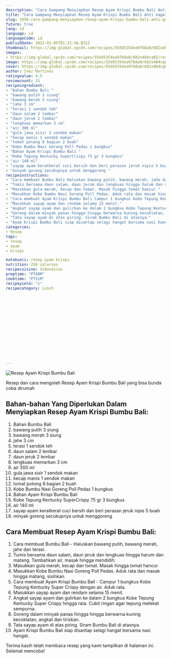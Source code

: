 ```yaml
---
description: "Cara Gampang Menyiapkan Resep Ayam Krispi Bumbu Bali Anti Gagal"
title: "Cara Gampang Menyiapkan Resep Ayam Krispi Bumbu Bali Anti Gagal"
slug: 1056-cara-gampang-menyiapkan-resep-ayam-krispi-bumbu-bali-anti-gagal
future: true
lang: id
language: id
languageCode: id
publishDate: 2022-01-05T01:21:48.831Z 
thumbnail: https://img-global.cpcdn.com/recipes/55d45354ea97b8a0/682x484cq65/resep-ayam-krispi-bumbu-bali-foto-resep-utama.webp
images:
- https://img-global.cpcdn.com/recipes/55d45354ea97b8a0/682x484cq65/resep-ayam-krispi-bumbu-bali-foto-resep-utama.webp
image: https://img-global.cpcdn.com/recipes/55d45354ea97b8a0/682x484cq65/resep-ayam-krispi-bumbu-bali-foto-resep-utama.webp
cover: https://img-global.cpcdn.com/recipes/55d45354ea97b8a0/682x484cq65/resep-ayam-krispi-bumbu-bali-foto-resep-utama.webp
author: Inez Martinez
ratingvalue: 4.5
reviewcount: 15
recipeingredient:
- "Bahan Bumbu Bali "
- "bawang putih 3 siung"
- "bawang merah 3 siung"
- "jahe 3 cm"
- "terasi 1 sendok teh"
- "daun salam 2 lembar"
- "daun jeruk 2 lembar"
- "lengkuas memarkan 3 cm"
- "air 300 ml"
- "gula jawa sisir 1 sendok makan"
- "kecap manis 1 sendok makan"
- "tomat potong 8 bagian 2 buah"
- "Kobe Bumbu Nasi Goreng Poll Pedas 1 bungkus"
- "Bahan Ayam Krispi Bumbu Bali "
- "Kobe Tepung Kentucky SuperCrispy 75 gr 3 bungkus"
- "air 140 ml"
- "sayap ayam keratkerat cuci bersih dan beri perasan jeruk nipis 5 buah"
- "minyak goreng secukupnya untuk menggoreng "
recipeinstructions:
- "Cara membuat Bumbu Bali Haluskan bawang putih, bawang merah, jahe dan terasi."
- "Tumis bersama daun salam, daun jeruk dan lengkuas hingga harum dan matang. Tambahkan air, masak hingga mendidih."
- "Masukkan gula merah, kecap dan tomat. Masak hingga tomat hancur."
- "Masukkan Kobe Bumbu Nasi Goreng Poll Pedas. Aduk rata dan masak hingga matang, sisihkan."
- "Cara membuat Ayam Krispi Bumbu Bali Campur 1 bungkus Kobe Tepung Kentucky Super Crispy dengan air. Aduk rata."
- "Masukkan sayap ayam dan rendam selama 15 menit."
- "Angkat sayap ayam dan gulirkan ke dalam 2 bungkus Kobe Tepung Kentucky Super Crispy hingga rata. Cubit ringan agar tepung melekat sempurna."
- "Goreng dalam minyak panas hingga hingga berwarna kuning kecoklatan, angkat dan tiriskan."
- "Tata sayap ayam di atas piring. Siram Bumbu Bali di atasnya."
- "Ayam Krispi Bumbu Bali siap disantap selagi hangat bersama nasi hangat."
categories:
- Resep
tags:
- resep
- ayam
- krispi

katakunci: resep ayam krispi 
nutrition: 250 calories
recipecuisine: Indonesian
preptime: "PT40M"
cooktime: "PT51M"
recipeyield: "1"
recipecategory: Lunch


     
    
    
    
    
    
    
    
    
    
    
      
    
---
```



![Resep Ayam Krispi Bumbu Bali](https://img-global.cpcdn.com/recipes/55d45354ea97b8a0/682x484cq65/resep-ayam-krispi-bumbu-bali-foto-resep-utama.webp)

Resep dan cara mengolah  Resep Ayam Krispi Bumbu Bali yang bisa bunda coba dirumah

<!--inarticleads1-->

## Bahan-bahan Yang Diperlukan Dalam Menyiapkan Resep Ayam Krispi Bumbu Bali:

1. Bahan Bumbu Bali 
1. bawang putih 3 siung
1. bawang merah 3 siung
1. jahe 3 cm
1. terasi 1 sendok teh
1. daun salam 2 lembar
1. daun jeruk 2 lembar
1. lengkuas memarkan 3 cm
1. air 300 ml
1. gula jawa sisir 1 sendok makan
1. kecap manis 1 sendok makan
1. tomat potong 8 bagian 2 buah
1. Kobe Bumbu Nasi Goreng Poll Pedas 1 bungkus
1. Bahan Ayam Krispi Bumbu Bali 
1. Kobe Tepung Kentucky SuperCrispy 75 gr 3 bungkus
1. air 140 ml
1. sayap ayam keratkerat cuci bersih dan beri perasan jeruk nipis 5 buah
1. minyak goreng secukupnya untuk menggoreng 



<!--inarticleads2-->

## Cara Membuat Resep Ayam Krispi Bumbu Bali:

1. Cara membuat Bumbu Bali - Haluskan bawang putih, bawang merah, jahe dan terasi.
1. Tumis bersama daun salam, daun jeruk dan lengkuas hingga harum dan matang. Tambahkan air, masak hingga mendidih.
1. Masukkan gula merah, kecap dan tomat. Masak hingga tomat hancur.
1. Masukkan Kobe Bumbu Nasi Goreng Poll Pedas. Aduk rata dan masak hingga matang, sisihkan.
1. Cara membuat Ayam Krispi Bumbu Bali - Campur 1 bungkus Kobe Tepung Kentucky Super Crispy dengan air. Aduk rata.
1. Masukkan sayap ayam dan rendam selama 15 menit.
1. Angkat sayap ayam dan gulirkan ke dalam 2 bungkus Kobe Tepung Kentucky Super Crispy hingga rata. Cubit ringan agar tepung melekat sempurna.
1. Goreng dalam minyak panas hingga hingga berwarna kuning kecoklatan, angkat dan tiriskan.
1. Tata sayap ayam di atas piring. Siram Bumbu Bali di atasnya.
1. Ayam Krispi Bumbu Bali siap disantap selagi hangat bersama nasi hangat.




Terima kasih telah membaca resep yang kami tampilkan di halaman ini. Selamat mencoba!
